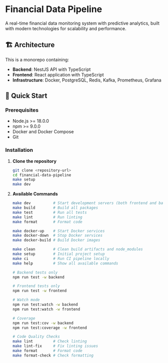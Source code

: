 # Financial Data Pipeline

A real-time financial data monitoring system with predictive analytics, built with modern technologies for scalability and performance.

## 🏗️ Architecture

This is a monorepo containing:

- **Backend**: NestJS API with TypeScript
- **Frontend**: React application with TypeScript
- **Infrastructure**: Docker, PostgreSQL, Redis, Kafka, Prometheus, Grafana

## 🚀 Quick Start

### Prerequisites

- Node.js >= 18.0.0
- npm >= 9.0.0
- Docker and Docker Compose
- Git

### Installation

1. **Clone the repository**
   ```bash
   git clone <repository-url>
   cd financial-data-pipeline
   make setup
   make dev

1. **Available Commands**
    ```bash
    make dev          # Start development servers (both frontend and backend)
    make build        # Build all packages
    make test         # Run all tests
    make lint         # Run linting
    make format       # Format code

    make docker-up    # Start Docker services
    make docker-down  # Stop Docker services  
    make docker-build # Build Docker images

    make clean        # Clean build artifacts and node_modules
    make setup        # Initial project setup
    make ci           # Run CI pipeline locally
    make help         # Show all available commands

    # Backend tests only
    npm run test -w backend

    # Frontend tests only  
    npm run test -w frontend

    # Watch mode
    npm run test:watch -w backend
    npm run test:watch -w frontend

    # Coverage
    npm run test:cov -w backend
    npm run test:coverage -w frontend

    # Code Quality Checks
    make lint         # Check linting
    make lint-fix     # Fix linting issues
    make format       # Format code
    make format-check # Check formatting
```